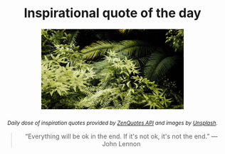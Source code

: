 
<div align="center">

# Inspirational quote of the day

<img src="./data/photo.jpeg" alt="Beautiful nature photo" width="320" height="180">

<sub><i>Daily dose of inspiration quotes provided by [ZenQuotes API](https://zenquotes.io/) and images by [Unsplash](https://unsplash.com/).</i></sub>


<blockquote>&ldquo;Everything will be ok in the end. If it's not ok, it's not the end.&rdquo; &mdash; <footer>John Lennon</footer></blockquote>

</div>
